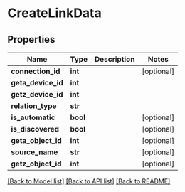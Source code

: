# CreateLinkData

## Properties
Name | Type | Description | Notes
------------ | ------------- | ------------- | -------------
**connection_id** | **int** |  | [optional] 
**geta_device_id** | **int** |  | 
**getz_device_id** | **int** |  | 
**relation_type** | **str** |  | 
**is_automatic** | **bool** |  | [optional] 
**is_discovered** | **bool** |  | [optional] 
**geta_object_id** | **int** |  | [optional] 
**source_name** | **str** |  | [optional] 
**getz_object_id** | **int** |  | [optional] 

[[Back to Model list]](../README.md#documentation-for-models) [[Back to API list]](../README.md#documentation-for-api-endpoints) [[Back to README]](../README.md)

